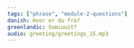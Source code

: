 ```yaml
---
tags: ["phrase", "module-2-questions"]
danish: Hvor er du fra?
greenlandic: Sumiuuit?
audio: greeting/greetings_15.mp3
---
```

